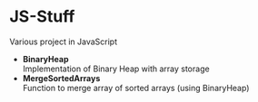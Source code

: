# JS-Stuff
Various project in JavaScript

<ul>
<li>
  <strong>BinaryHeap</strong>
  <br />
  Implementation of Binary Heap with array storage
</li>
<li>
  <strong>MergeSortedArrays</strong>
  <br />
  Function to merge array of sorted arrays (using BinaryHeap)
</ul>
